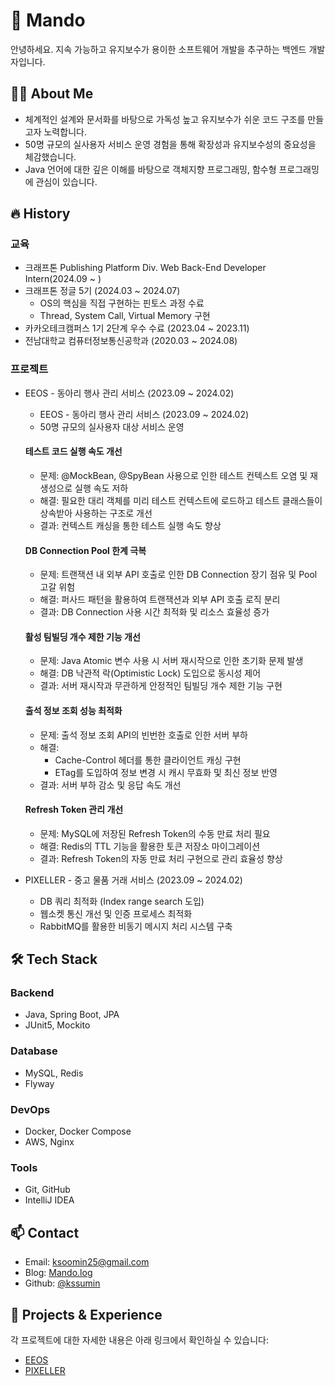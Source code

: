 # 🥟 Mando

안녕하세요. 지속 가능하고 유지보수가 용이한 소프트웨어 개발을 추구하는 백엔드 개발자입니다.

## 👩‍💻 About Me

* 체계적인 설계와 문서화를 바탕으로 가독성 높고 유지보수가 쉬운 코드 구조를 만들고자 노력합니다.
* 50명 규모의 실사용자 서비스 운영 경험을 통해 확장성과 유지보수성의 중요성을 체감했습니다.
* Java 언어에 대한 깊은 이해를 바탕으로 객체지향 프로그래밍, 함수형 프로그래밍에 관심이 있습니다.

## 🔥 History

### 교육
* 크래프톤 Publishing Platform Div. Web Back-End Developer Intern(2024.09 ~ )
* 크래프톤 정글 5기 (2024.03 ~ 2024.07)
  * OS의 핵심을 직접 구현하는 핀토스 과정 수료
  * Thread, System Call, Virtual Memory 구현
* 카카오테크캠퍼스 1기 2단계 우수 수료 (2023.04 ~ 2023.11)
* 전남대학교 컴퓨터정보통신공학과 (2020.03 ~ 2024.08)

### 프로젝트
* EEOS - 동아리 행사 관리 서비스 (2023.09 ~ 2024.02)
  * EEOS - 동아리 행사 관리 서비스 (2023.09 ~ 2024.02)
  * 50명 규모의 실사용자 대상 서비스 운영
  
  #### 테스트 코드 실행 속도 개선
  * 문제: @MockBean, @SpyBean 사용으로 인한 테스트 컨텍스트 오염 및 재생성으로 실행 속도 저하
  * 해결: 필요한 대리 객체를 미리 테스트 컨텍스트에 로드하고 테스트 클래스들이 상속받아 사용하는 구조로 개선
  * 결과: 컨텍스트 캐싱을 통한 테스트 실행 속도 향상

  #### DB Connection Pool 한계 극복
  * 문제: 트랜잭션 내 외부 API 호출로 인한 DB Connection 장기 점유 및 Pool 고갈 위험
  * 해결: 퍼사드 패턴을 활용하여 트랜잭션과 외부 API 호출 로직 분리
  * 결과: DB Connection 사용 시간 최적화 및 리소스 효율성 증가

  #### 활성 팀빌딩 개수 제한 기능 개선
  * 문제: Java Atomic 변수 사용 시 서버 재시작으로 인한 초기화 문제 발생
  * 해결: DB 낙관적 락(Optimistic Lock) 도입으로 동시성 제어
  * 결과: 서버 재시작과 무관하게 안정적인 팀빌딩 개수 제한 기능 구현

  #### 출석 정보 조회 성능 최적화
  * 문제: 출석 정보 조회 API의 빈번한 호출로 인한 서버 부하
  * 해결: 
    * Cache-Control 헤더를 통한 클라이언트 캐싱 구현
    * ETag를 도입하여 정보 변경 시 캐시 무효화 및 최신 정보 반영
  * 결과: 서버 부하 감소 및 응답 속도 개선

  #### Refresh Token 관리 개선
  * 문제: MySQL에 저장된 Refresh Token의 수동 만료 처리 필요
  * 해결: Redis의 TTL 기능을 활용한 토큰 저장소 마이그레이션
  * 결과: Refresh Token의 자동 만료 처리 구현으로 관리 효율성 향상
* PIXELLER - 중고 물품 거래 서비스 (2023.09 ~ 2024.02)
  * DB 쿼리 최적화 (Index range search 도입)
  * 웹소켓 통신 개선 및 인증 프로세스 최적화
  * RabbitMQ를 활용한 비동기 메시지 처리 시스템 구축

## 🛠 Tech Stack

### Backend
* Java, Spring Boot, JPA
* JUnit5, Mockito

### Database
* MySQL, Redis
* Flyway

### DevOps
* Docker, Docker Compose
* AWS, Nginx

### Tools
* Git, GitHub
* IntelliJ IDEA

## 📫 Contact
* Email: ksoomin25@gmail.com
* Blog: [Mando.log](https://velog.io/@kssumin)
* Github: [@kssumin](https://github.com/kssumin)

## 📝 Projects & Experience

각 프로젝트에 대한 자세한 내용은 아래 링크에서 확인하실 수 있습니다:
* [EEOS](https://github.com/kssumin/EEOS-BE)
* [PIXELLER](https://github.com/Jungle-Team3-Olympus/pixeller)

